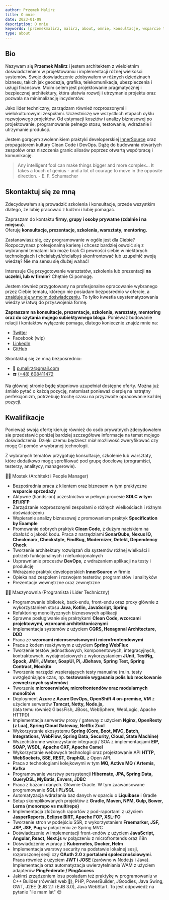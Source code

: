 ```yaml
---
author: Przemek Malirz
title: O mnie
date: 2023-01-09
description: O mnie
keywords: [przemekmalirz, malirz, about, omnie, konsultacje, wsparcie techniczne, architektura it, programowanie, warsztaty, szkolenia]
type: about
---
```


## Bio

Nazywam się **Przemek Malirz** i jestem architektem z wieloletnim doświadczeniem w projektowaniu i
implementacji różnej wielkości systemów. Swoje doświadczenie zdobywałem w różnych dziedzinach biznesu,
takich jak geodezja, grafika, telekomunikacja, ubezpieczenia i usługi finansowe.
Moim celem jest projektowanie pragmatycznej i bezpiecznej architektury, która ułatwia
rozwój i utrzymanie projektu oraz pozwala na minimalizację incydentów.

Jako lider techniczny, zarządzam również rozproszonymi i wielokulturowymi zespołami. 
Uczestniczę we wszystkich etapach cyklu rozwojowego projektów. Od estymacji kosztów i analizy biznesowej po 
projektowanie, programowanie pełnego stosu, testowanie, wdrażanie i utrzymanie produkcji.

Jestem gorącym zwolennikiem praktyki developerskiej [InnerSource](https://innersourcecommons.org/ "InnerSource") oraz 
propagatorem kultury Clean Code i DevOps.
Dążę do budowania otwartych zespołów oraz niszczenia granic silosów poprzez otwartą współpracę i komunikację.

> Any intelligent fool can make things bigger and more complex... It takes a touch of genius - and a lot of courage to
move in the opposite direction. - E. F. Schumacher

## Skontaktuj się ze mną

Zdecydowałem się prowadzić szkolenia i konsultacje, przede wszystkim dlatego, że lubię pracować z ludźmi i lubię 
pomagać.

Zapraszam do kontaktu **firmy, grupy i osoby prywatne (zdalnie i na miejscu)**.\
Oferuję **konsultacje, prezentacje, szkolenia, warsztaty, mentoring.**

Zastanawiasz się, czy programowanie w ogóle jest dla Ciebie? Rozpoczynasz profesjonalną karierę i chcesz bardziej 
oswoić się z wybranymi tematami lub może brak Ci pewności siebie w niektórych technologiach i chciałabyś/chciałbyś 
skonfrontować lub uzupełnić swoją wiedzę? Nie ma sensu się dłużej wahać!

Interesuje Cię przygotowanie warsztatów, szkolenia lub prezentacji **na uczelni, lub w firmie**? Chętnie Ci pomogę. 

Jestem również przygotowany na profesjonalne opracowanie wybranego przez Ciebie tematu, którego nie posiadam 
bezpośrednio w ofercie, a [znajduje się w moim doświadczeniu](). To tylko kwestia usystematyzowania wiedzy w łatwą do 
przyswojenia formę.

**Zapraszam na konsultacje, prezentacje, szkolenia, warsztaty, mentoring oraz do czytania mojego subiektywnego bloga.**
Ponieważ budowanie relacji i kontaktów wyłącznie pomaga, dlatego koniecznie znajdź mnie na: 
* [Twitter](https://twitter.com/pmalirz)
* Facebook (wip) 
* [LinkedIn](https://www.linkedin.com/in/przemyslawmalirz/)
* [GitHub](https://github.com/pmalirz/)

Skontaktuj się ze mną bezpośrednio:
* 📧 [p.malirz@gmail.com](mailto:p.malirz@gmail.com)
* ☎️ [(+48) 608411472](tel:+48608411472)

Na głównej stronie będę stopniowo uzupełniał dostępne oferty. Można już śmiało pytać o każdą pozycję, natomiast 
ponieważ cierpię na natrętny perfekcjonizm, potrzebuję trochę czasu na przyzwoite opracowanie każdej pozycji.

## Kwalifikacje

Ponieważ swoją ofertę kieruję również do osób prywatnych zdecydowałem sie przedstawić poniżej bardziej szczegółowe 
informacje na temat mojego doświadczenia. Dzięki czemu będziesz miał możliwość zweryfikować czy mogę Ci pomóc w 
wybranej technologii.

Z wybranych tematów przygotuję konsultacje, szkolenie lub warsztaty, które dodatkowo mogę sprofilować pod grupę 
docelową (programiści, testerzy, analitycy, managerowie). 

🧑‍✈️ Mostek (Architekt i People Manager)

* Bezpośrednia praca z klientem oraz biznesem w tym praktyczne **wsparcie sprzedaży**
* Aktywne (hands-on) uczestnictwo w pełnym procesie **SDLC w tym RFI/RFP**
* Zarządzanie rozproszonymi zespołami o różnych wielkościach i różnym doświadczeniu
* Wspieranie analizy biznesowej z promowaniem praktyk **Specification by Example**
* Promowanie dobrych praktyk **Clean Code**, z dużym naciskiem na dbałość o jakość kodu. Praca z narzędziami
  **SonarQube, Nexus IQ, Checkmarx, Checkstyle, FindBug, Modernizer, Detekt, Dependency Check**
* Tworzenie architektury rozwiązań dla systemów różnej wielkości i potrzeb funkcjonalnych i niefunkcjonalnych
* Usprawnianie procesów **DevOps**, z wdrażaniem aplikacji na testy i produkcję
* Wdrażanie praktyk developerskich **InnerSource** w firmie
* Opieka nad zespołem i rozwojem testerów, programistów i analityków
* Prezentacje wewnętrzne oraz zewnętrzne

‍👨‍🔧️ Maszynownia (Programista i Lider Techniczny)

* Programowanie bibliotek, back-endu, front-endu oraz proxy głównie z wykorzystaniem stosu **Java, Kotlin, JavaScript, 
  Spring**
* Refaktoring monolitycznych biznesowych aplikacji 
* Sprawne posługiwanie się praktykami **Clean Code, wzorcami projektowymi, wzorcami architektonicznymi**
* Implementacja systemów z użyciem **CQRS, Hexagonal Architecture, DDD**
* Praca ze **wzorcami microserwisowymi i microfrontendowymi**
* Praca z kodem reaktywnym z użyciem **Spring WebFlux**
* Tworzenie testów jednostkowych, komponentowych, integracyjnych, kontraktowych, wydajnościowych z wykorzystaniem 
  **JUnit, TestNg, Spock, JMH, JMeter, SoapUI, Pi, JBehave, Spring Test, Spring Contract, Mockito**
* Tworzenie narzędzi wspierających testy manualne (m.in. testy uwzględniające czas, np. **testowanie wygasania 
  polis lub mockowanie zewnętrznych systemów**)
* Tworzenie **microserwisów, microfrontendów oraz modularnych monolitów** 
* Deployment **Azure z Azure DevOps, OpenShift 4 on-premise, VM** z użyciem serwerów **Tomcat, Netty, Node.js,**  
  (lata temu również GlassFish, JBoss, WebSphere, WebLogic, Apache HTTPD)
* Implementacja serwerów proxy / gateway z użyciem **Nginx, OpenResty (z Lua), Spring Cloud Gateway, Netflix Zuul**
* Wykorzystanie ekosystemu **Spring (Core, Boot, MVC, Batch, Integrations, WebFlow, Spring Data, Security, Cloud, 
  State Machine)** 
* Wszechstronne wykorzystanie integracji / SOA z implementacjami **EIP, SOAP, WSDL, Apache CXF, Apache Camel**
* Wykorzystanie webowych technologii oraz projektowanie API **HTTP, WebSockets, SSE, REST, GraphQL** z Open API.
* Praca z technologiami kolejkowymi w tym **MQ, Active MQ / Artemis, Kafka**
* Programowanie warstwy persystencji **Hibernate, JPA, Spring Data, QueryDSL, MyBatis, Envers, JDBC**
* Praca z bazami danych. Głównie Oracle. W tym zaawansowane programowanie **SQL i PL/SQL**
* Automatyzacja wdrażania baz danych w oparciu o **Liquibase** i Gradle
* Setup skomplikowanych projektów z **Gradle, Maven, NPM, Gulp, Bower, Lerna (monorepo vs multirepo)**
* Implementacja złożonych raportów z pod-raportami z użyciem **JasperReports, Eclipse BiRT, Apache FOP, XSL-FO**
* Tworzenie stron w podejściu SSR, z wykorzystaniem **Freemarker, JSF, JSP, JSF, Pug** w połączeniu ze 
  Spring MVC
* Doświadczenie w implementacji front-endów z użyciem **JavaScript, Angular, React, Next.js** w połączeniu z 
  microfrontends oraz i18n
* Doświadczenie w pracy z **Kubernetes, Docker, Helm**
* Implementacja warstwy security na podstawie lokalnej sesji, rozproszonej sesji czy **OAuth 2.0 z portalami 
  społecznościowymi**. Praca również z użyciem **JWT i JOSE** (zarówno w Node.js i Java). Implementacja oraz 
  automatyzacja uwierzytelniania WAM z użyciem adapterów **PingFederate / PingAccess**
* Jakimś zrządzeniem losu posiadam też praktykę w programowaniu w C++ Builder (również web 🤯), PHP, PowerBuilder, 
  JGoodies, Java Swing, GWT, J2EE (EJB 2.1 i EJB 3.0), Java WebStart. To jest odpowiedź na pytanie "ile mam lat" 😊

